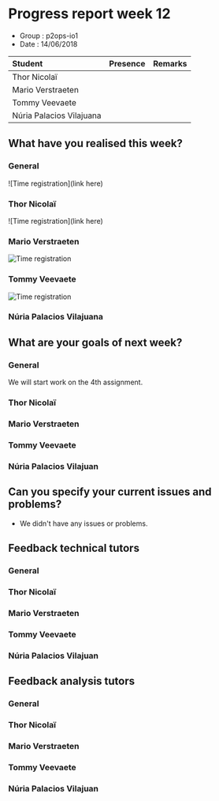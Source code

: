 # Progress report week 12

* Group : p2ops-io1
* Date  : 14/06/2018

| Student  | Presence | Remarks |
| :---     | :---     | :---    |
| Thor Nicolaï |         |         |
| Mario Verstraeten |         |         |
| Tommy Veevaete |         |         |
| Núria Palacios Vilajuana |         |         |

## What have you realised this week?

### General


![Time registration](link here)
### Thor Nicolaï


![Time registration](link here)
### Mario Verstraeten


![Time registration]()

### Tommy Veevaete


![Time registration]()

### Núria Palacios Vilajuana



## What are your goals of next week?


### General

We will start work on the 4th assignment.

### Thor Nicolaï
### Mario Verstraeten
### Tommy Veevaete
### Núria Palacios Vilajuan

## Can you specify your current issues and problems?

* We didn't have any issues or problems.

## Feedback technical tutors

### General


### Thor Nicolaï
### Mario Verstraeten
### Tommy Veevaete
### Núria Palacios Vilajuan

## Feedback analysis tutors

### General

### Thor Nicolaï
### Mario Verstraeten
### Tommy Veevaete
### Núria Palacios Vilajuan

